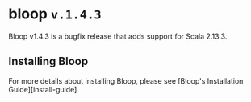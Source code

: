 # bloop `v.1.4.3`

Bloop v1.4.3 is a bugfix release that adds support for Scala 2.13.3.

## Installing Bloop

For more details about installing Bloop, please see [Bloop's Installation Guide][install-guide]